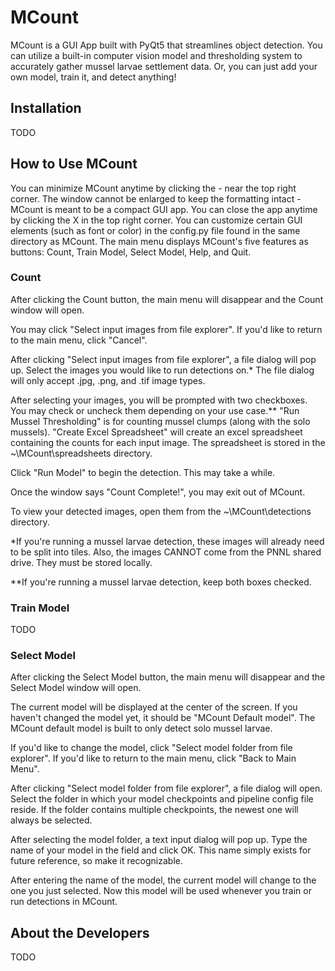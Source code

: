 # MCount
MCount is a GUI App built with PyQt5 that streamlines object detection. You can utilize a built-in computer vision model and thresholding system to accurately gather mussel larvae settlement data. Or, you can just add your own model, train it, and detect anything! 

## Installation
TODO


## How to Use MCount
You can minimize MCount anytime by clicking the - near the top right corner. 
The window cannot be enlarged to keep the formatting intact - MCount is meant to be a compact GUI app.
You can close the app anytime by clicking the X in the top right corner.
You can customize certain GUI elements (such as font or color) in the config.py file found in the same directory as MCount. 
The main menu displays MCount's five features as buttons: Count, Train Model, Select Model, Help, and Quit. 

### Count
After clicking the Count button, the main menu will disappear and the Count window will open. 

You may click "Select input images from file explorer". If you'd like to return to the main menu, click "Cancel". 

After clicking "Select input images from file explorer", a file dialog will pop up. Select the images you would like to run detections on.* The file dialog will only accept .jpg, .png, and .tif image types. 

After selecting your images, you will be prompted with two checkboxes. You may check or uncheck them depending on your use case.** "Run Mussel Thresholding" is for counting mussel clumps (along with the solo mussels). "Create Excel Spreadsheet" will create an excel spreadsheet containing the counts for each input image. The spreadsheet is stored in the ~\MCount\spreadsheets directory.

Click "Run Model" to begin the detection. This may take a while.

Once the window says "Count Complete!", you may exit out of MCount. 

To view your detected images, open them from the ~\MCount\detections directory. 

*If you're running a mussel larvae detection, these images will already need to be split into tiles. Also, the images CANNOT come from the PNNL shared drive. They must be stored locally. 

**If you're running a mussel larvae detection, keep both boxes checked.

### Train Model
TODO


### Select Model
After clicking the Select Model button, the main menu will disappear and the Select Model window will open. 

The current model will be displayed at the center of the screen. If you haven't changed the model yet, it should be "MCount Default model". The MCount default model is built to only detect solo mussel larvae. 

If you'd like to change the model, click "Select model folder from file explorer". If you'd like to return to the main menu, click "Back to Main Menu". 

After clicking "Select model folder from file explorer", a file dialog will open. Select the folder in which your model checkpoints and pipeline config file reside. If the folder contains multiple checkpoints, the newest one will always be selected. 

After selecting the model folder, a text input dialog will pop up. Type the name of your model in the field and click OK. This name simply exists for future reference, so make it recognizable. 

After entering the name of the model, the current model will change to the one you just selected. Now this model will be used whenever you train or run detections in MCount.

## About the Developers
TODO






